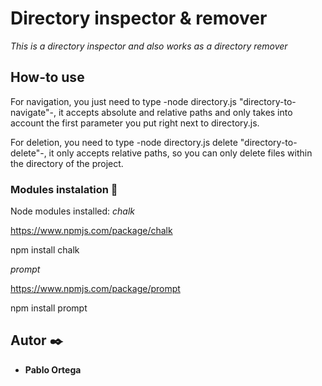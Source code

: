 # Directory inspector & remover

_This is a directory inspector and also works as a directory remover_

## How-to use

For navigation, you just need to type -node directory.js "directory-to-navigate"-, it accepts absolute and relative paths and only takes into account the first parameter you put right next to directory.js.

For deletion, you need to type -node directory.js delete "directory-to-delete"-, it only accepts relative paths, so you can only delete files within the directory of the project.

### Modules instalation 🔧

Node modules installed:
_chalk_

https://www.npmjs.com/package/chalk

npm install chalk


_prompt_

https://www.npmjs.com/package/prompt

npm install prompt

## Autor ✒️

* **Pablo Ortega** 
